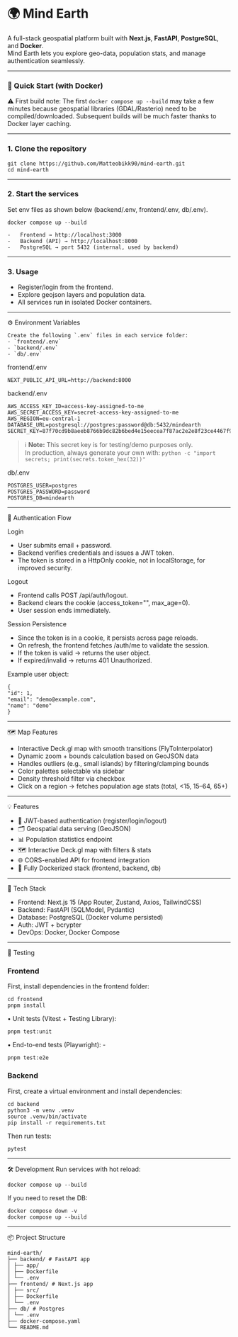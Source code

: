 # 🌍 Mind Earth

A full-stack geospatial platform built with **Next.js**, **FastAPI**, **PostgreSQL**, and **Docker**.  
Mind Earth lets you explore geo-data, population stats, and manage authentication seamlessly.

---

### 🚀 Quick Start (with Docker)

⚠️ First build note:
The first `docker compose up --build` may take a few minutes because geospatial libraries
(GDAL/Rasterio) need to be compiled/downloaded.
Subsequent builds will be much faster thanks to Docker layer caching.

---

### 1. Clone the repository

```
git clone https://github.com/Matteobikk90/mind-earth.git
cd mind-earth

```

---

### 2. Start the services

Set env files as shown below (backend/.env, frontend/.env, db/.env).

```
docker compose up --build
```

    -	Frontend → http://localhost:3000
    -	Backend (API) → http://localhost:8000
    -	PostgreSQL → port 5432 (internal, used by backend)

---

### 3. Usage

- Register/login from the frontend.
- Explore geojson layers and population data.
- All services run in isolated Docker containers.

---

⚙️ Environment Variables

```
Create the following `.env` files in each service folder:
- `frontend/.env`
- `backend/.env`
- `db/.env`
```

frontend/.env

```
NEXT_PUBLIC_API_URL=http://backend:8000
```

backend/.env

```
AWS_ACCESS_KEY_ID=access-key-assigned-to-me
AWS_SECRET_ACCESS_KEY=secret-access-key-assigned-to-me
AWS_REGION=eu-central-1
DATABASE_URL=postgresql://postgres:password@db:5432/mindearth
SECRET_KEY=87f70cd9b8aeeb8766b9dc82b6bed4e15eecea7f87ac2e2e8f23ce4467f90d8a
```

> ℹ️ **Note:** This secret key is for testing/demo purposes only.  
> In production, always generate your own with:
> `python -c "import secrets; print(secrets.token_hex(32))"`

db/.env

```
POSTGRES_USER=postgres
POSTGRES_PASSWORD=password
POSTGRES_DB=mindearth
```

---

🔑 Authentication Flow

Login

- User submits email + password.
- Backend verifies credentials and issues a JWT token.
- The token is stored in a HttpOnly cookie, not in localStorage, for improved security.

Logout

- Frontend calls POST /api/auth/logout.
- Backend clears the cookie (access_token="", max_age=0).
- User session ends immediately.

Session Persistence

- Since the token is in a cookie, it persists across page reloads.
- On refresh, the frontend fetches /auth/me to validate the session.
- If the token is valid → returns the user object.
- If expired/invalid → returns 401 Unauthorized.

Example user object:

```
{
"id": 1,
"email": "demo@example.com",
"name": "demo"
}
```

---

🗺️ Map Features

- Interactive Deck.gl map with smooth transitions (FlyToInterpolator)
- Dynamic zoom + bounds calculation based on GeoJSON data
- Handles outliers (e.g., small islands) by filtering/clamping bounds
- Color palettes selectable via sidebar
- Density threshold filter via checkbox
- Click on a region → fetches population age stats (total, <15, 15–64, 65+)

---

💡 Features

- 🔑 JWT-based authentication (register/login/logout)
- 🗂️ Geospatial data serving (GeoJSON)
- 📊 Population statistics endpoint
- 🗺️ Interactive Deck.gl map with filters & stats
- 🌐 CORS-enabled API for frontend integration
- 🐳 Fully Dockerized stack (frontend, backend, db)

---

🐳 Tech Stack

- Frontend: Next.js 15 (App Router, Zustand, Axios, TailwindCSS)
- Backend: FastAPI (SQLModel, Pydantic)
- Database: PostgreSQL (Docker volume persisted)
- Auth: JWT + bcrypter
- DevOps: Docker, Docker Compose

---

🧪 Testing

### Frontend

First, install dependencies in the frontend folder:

```
cd frontend
pnpm install
```

• Unit tests (Vitest + Testing Library):

```
pnpm test:unit
```

• End-to-end tests (Playwright): -

```
pnpm test:e2e
```

### Backend

First, create a virtual environment and install dependencies:

```
cd backend
python3 -m venv .venv
source .venv/bin/activate
pip install -r requirements.txt
```

Then run tests:

```
pytest
```

---

🛠️ Development
Run services with hot reload:

```
docker compose up --build
```

If you need to reset the DB:

```
docker compose down -v
docker compose up --build
```

---

📦 Project Structure

```
mind-earth/
├── backend/ # FastAPI app
│ ├── app/
│ ├── Dockerfile
│ └── .env
├── frontend/ # Next.js app
│ ├── src/
│ ├── Dockerfile
│ └── .env
├── db/ # Postgres
│ └── .env
├── docker-compose.yaml
└── README.md
```
